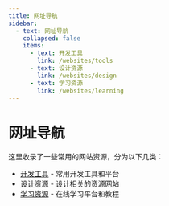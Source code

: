 ```yaml
---
title: 网址导航
sidebar:
  - text: 网址导航
    collapsed: false
    items:
      - text: 开发工具
        link: /websites/tools
      - text: 设计资源
        link: /websites/design
      - text: 学习资源
        link: /websites/learning
---
```


# 网址导航

这里收录了一些常用的网站资源，分为以下几类：

- [开发工具](/websites/dev-tools) - 常用开发工具和平台
- [设计资源](/websites/design) - 设计相关的资源网站
- [学习资源](/websites/learning) - 在线学习平台和教程 